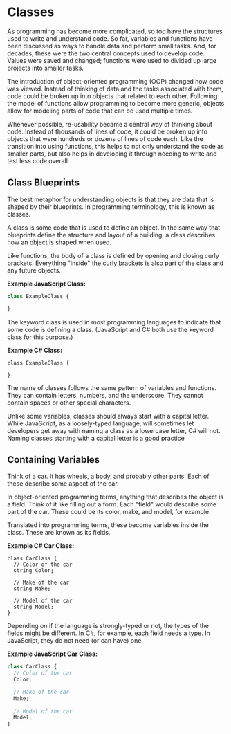 # Classes

As programming has become more complicated, so too have the structures used to write and understand code. So far, variables and functions have been discussed as ways to handle data and perform small tasks. And, for decades, these were the two central concepts used to develop code. Values were saved and changed; functions were used to divided up large projects into smaller tasks.

The introduction of object-oriented programming (OOP) changed how code was viewed. Instead of thinking of data and the tasks associated with them, code could be broken up into objects that related to each other. Following the model of functions allow programming to become more generic, objects allow for modeling parts of code that can be used multiple times.

Whenever possible, re-usability became a central way of thinking about code. Instead of thousands of lines of code, it could be broken up into objects that were hundreds or dozens of lines of code each. Like the transition into using functions, this helps to not only understand the code as smaller parts, but also helps in developing it through needing to write and test less code overall.

## Class Blueprints

The best metaphor for understanding objects is that they are data that is shaped by their blueprints. In programming terminology, this is known as classes.

A class is some code that is used to define an object. In the same way that blueprints define the structure and layout of a building, a class describes how an object is shaped when used.

Like functions, the body of a class is defined by opening and closing curly brackets. Everything "inside" the curly brackets is also part of the class and any future objects.

**Example JavaScript Class:**

```JavaScript
class ExampleClass {

}
```

The keyword class is used in most programming languages to indicate that some code is defining a class. (JavaScript and C\# both use the keyword class for this purpose.)

**Example C# Class:**

```CSharp
class ExampleClass {

}
```

The name of classes follows the same pattern of variables and functions. They can contain letters, numbers, and the underscore. They cannot contain spaces or other special characters.

Unlike some variables, classes should always start with a capital letter. While JavaScript, as a loosely-typed language, will sometimes let developers get away with naming a class as a lowercase letter, C\# will not. Naming classes starting with a capital letter is a good practice

## Containing Variables

Think of a car. It has wheels, a body, and probably other parts. Each of these describe some aspect of the car.

In object-oriented programming terms, anything that describes the object is a field. Think of it like filling out a form. Each "field" would describe some part of the car. These could be its color, make, and model, for example.

Translated into programming terms, these become variables inside the class. These are known as its fields.

**Example C# Car Class:**

```CSharp
class CarClass {
  // Color of the car
  string Color;

  // Make of the car
  string Make;

  // Model of the car
  string Model;
}
```

Depending on if the language is strongly-typed or not, the types of the fields might be different. In C\#, for example, each field needs a type. In JavaScript, they do not need (or can have) one.

**Example JavaScript Car Class:**

```JavaScript
class CarClass {
  // Color of the car
  Color;

  // Make of the car
  Make;
  
  // Model of the car
  Model;
}
```
